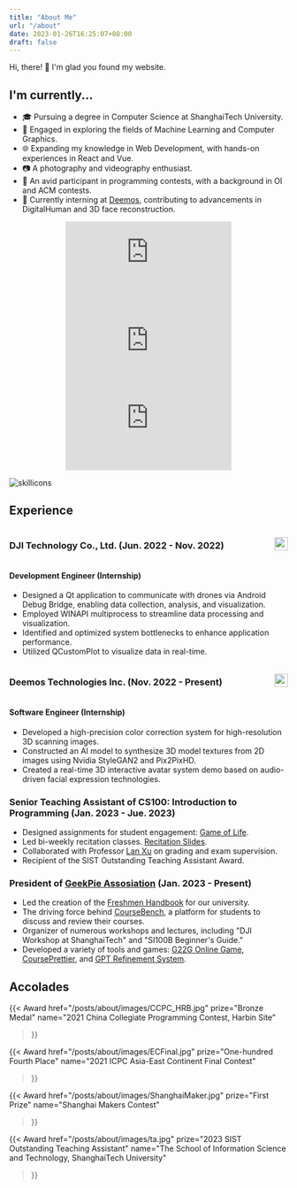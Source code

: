 ```yaml
---
title: "About Me"
url: "/about"
date: 2023-01-26T16:25:07+08:00
draft: false
---
```


Hi, there! 👋 I'm glad you found my website.

## I'm currently...

- 🎓 Pursuing a degree in Computer Science at ShanghaiTech University.
- 🌱 Engaged in exploring the fields of Machine Learning and Computer Graphics.
- 🌐 Expanding my knowledge in Web Development, with hands-on experiences in React and Vue.
- 📷 A photography and videography enthusiast.
- 🎈 An avid participant in programming contests, with a background in OI and ACM contests.
- 💼 Currently interning at [Deemos](https://deemos.com/), contributing to advancements in DigitalHuman and 3D face reconstruction.

<div style="display:flex; justify-content: space-evenly; flex-wrap: wrap;">
<iframe
    src="https://github-readme-stats-one-bice.vercel.app/api?username=clarivy&theme=transparent&show_icons=true&include_all_commits=true&role=OWNER,ORGANIZATION_MEMBER&count_private=true&line_height=29"
    style="border: 0;overflow: hidden;"
    >
</iframe>
<iframe
    src="https://github-readme-stats.vercel.app/api/top-langs/?username=clarivy&theme=transparent&layout=compact&langs_count=6&include_all_commits=true&role=OWNER,ORGANIZATION_MEMBER&include_orgs=true"
    style="border: 0;overflow: hidden;"
    >
</iframe>
</div>

<div style="display:flex; justify-content: space-evenly; flex-wrap: wrap;">
<iframe
    src="https://github-readme-streak-stats.herokuapp.com/?user=clarivy&hide_border=true&background=EBEBEB00&theme=tokyonight&mode=weekly"
    style="border: 0;"
    >
    </iframe>
</div>

![skillicons](https://skillicons.dev/icons?i=cpp,py,pytorch,qt,cmake,git,github,linux,md,matlab,react,regex,vim,vite,vscode,vue,nextjs,nodejs,fastapi,docker,d3,js,ts,html,css,arduino,blender,c,webpack,visualstudio)

## Experience

<div style="display:flex; justify-content: space-between;align-items: center;">
<h3>
DJI Technology Co., Ltd. (Jun. 2022 - Nov. 2022)
</h3>
<img src="/posts/about/images/dji.svg" style="height:24px;margin:0;">
</img>
</div>

#### Development Engineer (Internship)

- Designed a Qt application to communicate with drones via Android Debug Bridge, enabling data collection, analysis, and visualization.
- Employed WINAPI multiprocess to streamline data processing and visualization.
- Identified and optimized system bottlenecks to enhance application performance.
- Utilized QCustomPlot to visualize data in real-time.

<div style="display:flex; justify-content: space-between;align-items: center;">
<h3>
Deemos Technologies Inc. (Nov. 2022 - Present)
</h3>
<img src="/posts/about/images/deemos-dark.png" style="height:24px;margin:0;">
</img>
</div>

#### Software Engineer (Internship)

- Developed a high-precision color correction system for high-resolution 3D scanning images.
- Constructed an AI model to synthesize 3D model textures from 2D images using Nvidia StyleGAN2 and Pix2PixHD.
- Created a real-time 3D interactive avatar system demo based on audio-driven facial expression technologies.

### Senior Teaching Assistant of CS100: Introduction to Programming (Jan. 2023 - Jue. 2023)

- Designed assignments for student engagement: [Game of Life](https://github.com/Clarivy/GameOfLife-Homework).
- Led bi-weekly recitation classes. [Recitation Slides](https://github.com/GKxxQAQ/CS100-recitations-spring2023).
- Collaborated with Professor [Lan Xu](https://www.xu-lan.com/) on grading and exam supervision.
- Recipient of the SIST Outstanding Teaching Assistant Award.

### President of [GeekPie Assosiation](https://github.com/ShanghaitechGeekPie/) (Jan. 2023 - Present)

- Led the creation of the [Freshmen Handbook](https://github.com/ShanghaitechGeekPie/fresh) for our university.
- The driving force behind [CourseBench](https://github.com/ShanghaitechGeekPie/coursebench-frontend), a platform for students to discuss and review their courses.
- Organizer of numerous workshops and lectures, including "DJI Workshop at ShanghaiTech" and "SI100B Beginner's Guide."
- Developed a variety of tools and games: [G22G Online Game](https://github.com/ShanghaitechGeekPie/g22g-frontend), [CoursePrettier](https://github.com/Clarivy/CoursePrettier-frontend), and [GPT Refinement System](https://github.com/Clarivy/CourseBench_GPTWorker/).

## Accolades

{{< Award 
    href="/posts/about/images/CCPC_HRB.jpg"
    prize="Bronze Medal"
    name="2021 China Collegiate Programming Contest, Harbin Site"
>}}

{{< Award 
    href="/posts/about/images/ECFinal.jpg"
    prize="One-hundred Fourth Place"
    name="2021 ICPC Asia-East Continent Final Contest"
>}}

{{< Award 
    href="/posts/about/images/ShanghaiMaker.jpg"
    prize="First Prize"
    name="Shanghai Makers Contest"
>}}

{{< Award 
    href="/posts/about/images/ta.jpg"
    prize="2023 SIST Outstanding Teaching Assistant"
    name="The School of Information Science and Technology, ShanghaiTech University"
>}}